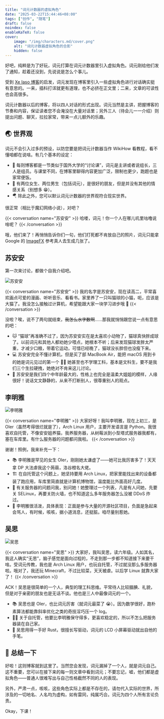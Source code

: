 ```yaml
---
title: "词元计数器的虚拟角色"
date: "2025-03-22T15:44:46+08:00"
tags: ["创作", "随笔"]
draft: false
noindex: false
enableKaTeX: false
cover:
    image: "/img/characters.md/cover.png"
    alt: "词元计数器虚拟角色的合影"
    hidden: false
---
```


好吧，纯粹是为了好玩，词元打算在词元计数器里引入虚拟角色。词元刚给他们发了通知，趁着还没到，先说说是怎么个事儿。

受到 [Xe Iaso 博客](https://xeiaso.net/)的启发，词元发现在博客里引入一些虚拟角色进行对话确实挺有意思的。一来，插科打诨就更有道理，也不必挤在正文里；二来，文章的可读性也会高很多。

词元计数器以后的博客，将以四人对话的形式出现。词元当然是主讲，把握博客的节奏和内容，保证读者您不会淹没在大量对话里；另外三人（待会儿一一介绍）则提出问题、聊天，拉拉家常，带来一点儿额外的乐趣。

## 🌏 世界观

词元不会引入过多的预设，以防您要是把词元计数器当作 WikiHow 看教程，看不懂咱都在说啥。有几个基本的设定：

- 🧐 每则博客都是一节类似于国外大学的“讨论课”，词元是主讲或者说组长，三人是组员。与课堂不同，在博客里聊得内容更加广泛，限制也更少，跑题也是家常便饭。
- 🧍 有两位女生、两位男生（包括词元），是很好的朋友，但是并没有其他的情感关系（别想多 😁）。
- 🪂 除此之外，您可以默认词元计数器的世界观符合现实世界。

很正常（相比于魔幻网络小说），对吧？

{{< conversation name="苏安安" >}}
哈喽，词元！你一个人在哪儿叽里咕噜说啥呢？
{{< /conversation >}}

哦，他们来了！再悄悄告诉你们一句，他们打死都不肯放自己的照片，词元只能拿 Google 的 [ImageFX](https://labs.google/fx/tools/image-fx) 参考真人去生成几张了。

## 苏安安

第一次来讨论，都做个自我介绍吧。

![苏安安](/img/characters.md/3.jpg)

{{< conversation name="苏安安" >}}
我的名字是苏安安，现在读高二，平常喜欢画点可爱的漫画、听听音乐、看看书。家里养了一只叫猫球的小猫，呃，应该是大猫了。我没怎么接触过计算机，希望能跟大家一块学习进步哦 🥰
{{< /conversation >}}

没啦？唉，说不了两句就结束，~~我怎么水字数啊~~……那我就悄悄跟您说一点有意思的吧：

- 🐱 “猫球”再准确不过了，因为苏安安实在是太喜欢小动物了，猫球真快胖成球了。以前词元和其他人都劝她少喂点，她根本不听；后来发现猫球发胖太严重，才减少口粮，带着它运动，可惜已经晚了，猫球没长胖但也没瘦下来。
- 💻 苏安安完全不懂计算机，但是买了部 MacBook Air，能把 macOS 用到卡的她是词元见过的第一个 😮‍💨 她甚至也不学理工科，基本是文科生，要不是我们三个生拉硬拽，她绝对不肯来这儿讨论。
- 👭 苏安安是我们四个中年龄最大的，性格上也完全是温柔大姐姐的模样，人缘很好！说话文文静静的，从来不打断别人，很尊重别人的观点。

## 李明雅

![李明雅](/img/characters.md/2.jpg)

{{< conversation name="李明雅" >}}
大家好呀！我叫李明雅，现在上初三，是 OIer（虽然考得很烂就是了），Arch Linux 用户，主要开发语言是 Python。我很喜欢自托管，不像安安姐养猫，我养服务器，从树莓派到小型塔式服务器我都有，塞在车库里。有什么服务器的问题都问我啦。
{{< /conversation >}}

谢谢！照例，我来补充一下：

- 📚 李明雅是罕见的女生 OIer，刚刚她太谦虚了——她可比我厉害多了！天天拿 DP 大法虐我这个蒟蒻，洛谷橙名大佬。
- 🏗️ 在自托管这个问题上，她坚持要用 Arch Linux，把家里能找出来的设备都装了跑应用，车库里简直就是计算机博物馆，温度能比外面高好几度。
- 🎇 有关服务器的问题问我，别问她！她整理过一个列表，凡是有人问她，先要关 SELinux，再要关防火墙，也不知道这么多年服务器怎么没被 DDoS 炸过。
- 🤬 李明雅很活泼，具体表现：正面是参与大量的开源社区项目，负面是急起来会骂人，有时候，咳咳，据小道消息，还挺脏。咱尽量别惹她。

## 吴思

![吴思](/img/characters.md/1.jpg)

{{< conversation name="吴思" >}}
大家好，我叫吴思，读六年级。人如其名，我这人确实“无思”，脑子感觉是面向过程的，不走到那一步都不知道接下来要干啥。受词元传教，我也是 Arch Linux 用户，也玩自托管，不过就没那么多服务器啦。哦对了，我还玩 Minecraft，不过比较菜，天天被虐。以后学 Linux 就靠大家了！
{{< /conversation >}}

ACK！吴思是很简单的一个人，典型的理工科思维。平常待人比较腼腆、礼貌，但是对于亲密的朋友也是无话不谈。他也是三人中最像词元的一个。

- 📚 吴思也是 OIer，也比词元厉害（就词元最菜了 😭）。因为数学很好，跑朴素算法都能靠斜率优化之类的奇技淫巧压一个 log。
- 🧑‍💻 关于自托管，他要比李明雅保守得多，更喜欢稳定的，所以不怎么把服务器装在自己家。
- 🦀 吴思用得一手好 Rust，很擅长写驱动，词元的 LCD 小屏幕驱动就出自他的手笔。

## 🫟 总结一下

好啦！这则博客就到这里了。当然您会发现，词元漏掉了一个人，就是词元自己。这不重要，您可以在接下来的每一则文章中看到词元；不要忘记，嘘，他们都是虚拟角色——普通人很难写出与自己性格截然不同的人的表现。

另外，严肃一点，咳咳，这些角色实际上都是不存在的，请勿代入实际的世界，所涉及的一切地名、人名均为虚构，如有雷同，纯属巧合。词元为四个人所有言论负责。

Okay，下课！
